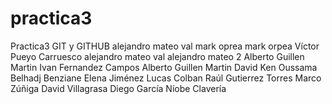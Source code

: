 # practica3
Practica3 GIT y GITHUB
alejandro mateo val
mark oprea
mark orpea
Víctor Pueyo Carruesco
alejandro mateo val
alejandro mateo 2
Alberto Guillen Martin
Ivan Fernandez Campos
Alberto Guillen Martin
David Ken
Oussama Belhadj Benziane
Elena Jiménez
Lucas Colban
Raúl Gutierrez Torres
Marco Zúñiga
David Villagrasa
Diego García
Níobe Clavería 

